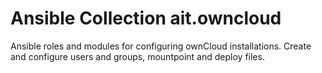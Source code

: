 # Ansible Collection ait.owncloud

Ansible  roles and modules for configuring ownCloud installations.
Create and configure users and groups, mountpoint and deploy files.
